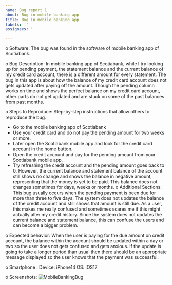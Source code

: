 ```yaml
---
name: Bug report 1
about: Bug in mobile banking app
title: Bug in mobile banking app
labels: ''
assignees: ''

---
```


o Software: The bug was found in the software of mobile banking app of Scotiabank.

o Bug Description:
In mobile banking app of Scotiabank, while I try looking up for pending payment, the statement balance and the current balance of my credit card account, there is a different amount for every statement. The bug in this app is about how the balance of my credit card account does not gets updated after paying off the amount. Though the pending column works on time and shows the perfect balance on my credit card account, other parts do not get updated and are stuck on some of the past balances from past months.

o Steps to Reproduce: Step-by-step instructions that allow others to reproduce the bug.
- Go to the mobile banking app of Scotiabank
- Use your credit card and do not pay the pending amount for two weeks or more.
- Later open the Scotiabank mobile app and look for the credit card account in the home button.
- Open the credit account and pay for the pending amount from your Scotiabank mobile app.
- Try refreshing the credit account and the pending amount goes back to 0. However, the current balance and statement balance of the account still shows no change and shows the balance in negative amount, representing that the money is yet to be paid. This balance does not changes sometimes for days, weeks or months.
o Additional Sections:
This bug usually occurs when the pending payment is been due for more than three to five days. The system does not updates the balance of the credit account and still shows that amount is still due. As a user, this makes me really confused and sometimes scares me if this might actually alter my credit history. Since the system does not updates the current balance and statement balance, this can confuse the users and can become a bigger problem.

o Expected behavior: 
When the user is paying for the due amount on credit account, the balance within the account should be updated within a day or two so the user does not gets confused and gets anxious. If the update is going to take a longer period than usual then there should be an appropriate message displayed so the user knows that the payment was successful.

o Smartphone : 
Device: iPhone14 
OS: iOS17

o Screenshots:
![MobileBankingBug](https://github.com/Bhawanjeet-Kaur/BhawanjeetKaur-BugReports/assets/114077701/ed9dc6e6-744d-4050-baf4-9ed81c3d971c)
